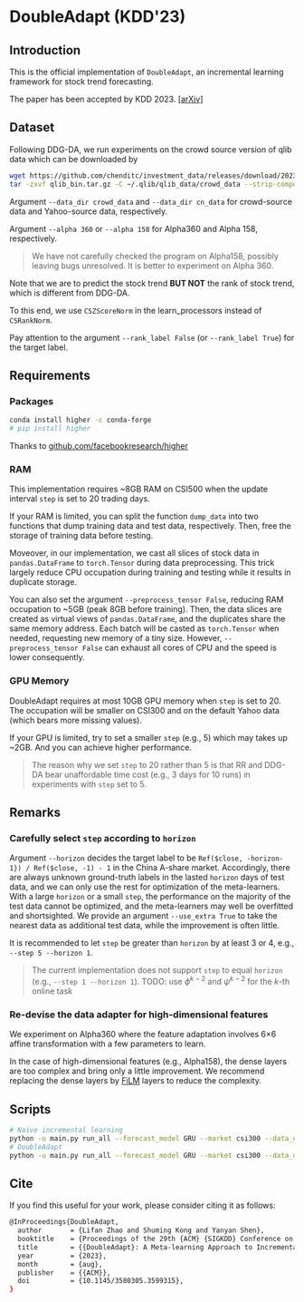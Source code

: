 # DoubleAdapt (KDD'23)
## Introduction
This is the official implementation of `DoubleAdapt`, an incremental learning framework for stock trend forecasting.

The paper has been accepted by KDD 2023. [[arXiv](https://arxiv.org/abs/2306.09862)]

## Dataset
Following DDG-DA, we run experiments on the crowd source version of qlib data which can be downloaded by
```bash
wget https://github.com/chenditc/investment_data/releases/download/2023-06-01/qlib_bin.tar.gz
tar -zxvf qlib_bin.tar.gz -C ~/.qlib/qlib_data/crowd_data --strip-components=2
```
Argument `--data_dir crowd_data` and `--data_dir cn_data` for crowd-source data and Yahoo-source data, respectively.

Argument `--alpha 360` or `--alpha 158` for Alpha360 and Alpha 158, respectively. 
> We have not carefully checked the program on Alpha158, possibly leaving bugs unresolved. 
> It is better to experiment on Alpha 360.
 
Note that we are to predict the stock trend **BUT NOT** the rank of stock trend, which is different from DDG-DA.

To this end, we use `CSZScoreNorm` in the learn_processors instead of `CSRankNorm`.

Pay attention to the argument `--rank_label False` (or `--rank_label True`) for the target label.

## Requirements

### Packages
```bash
conda install higher -c conda-forge
# pip install higher
```
Thanks to [github.com/facebookresearch/higher](https://github.com/facebookresearch/higher)

### RAM

This implementation requires ~8GB RAM on CSI500 when the update interval `step` is set to 20 trading days.

If your RAM is limited, you can split the function `dump_data` into two functions that dump training data and test data, respectively. 
Then, free the storage of training data before testing. 

Moveover, in our implementation, we cast all slices of stock data in `pandas.DataFrame` to `torch.Tensor` during data preprocessing.
This trick largely reduce CPU occupation during training and testing while it results in duplicate storage.

You can also set the argument `--preprocess_tensor False`, reducing RAM occupation to ~5GB (peak 8GB before training). 
Then, the data slices are created as virtual views of `pandas.DataFrame`, and the duplicates share the same memory address. 
Each batch will be casted as `torch.Tensor` when needed, requesting new memory of a tiny size.
However, `--preprocess_tensor False` can exhaust all cores of CPU and the speed is lower consequently.

### GPU Memory
DoubleAdapt requires at most 10GB GPU memory when `step` is set to 20. 
The occupation will be smaller on CSI300 and on the default Yahoo data (which bears more missing values).

If your GPU is limited, try to set a smaller `step` (e.g., 5) which may takes up ~2GB. And you can achieve higher performance.

> The reason why we set `step` to 20 rather than 5 is that 
RR and DDG-DA bear unaffordable time cost (e.g., 3 days for 10 runs) in experiments with `step` set to 5.   

## Remarks
### Carefully select `step` according to `horizon`
Argument `--horizon` decides the target label to be `Ref($close, -horizon-1}) / Ref($close, -1) - 1` in the China A-share market. 
Accordingly, there are always unknown ground-truth labels in the lasted `horizon` days of test data, and we can only use the rest for optimization of the meta-learners.
With a large `horizon` or a small `step`, the performance on the majority of the test data cannot be optimized, 
and the meta-learners may well be overfitted and shortsighted.
We provide an argument `--use_extra True` to take the nearest data as additional test data, while the improvement is often little.

It is recommended to let `step` be greater than `horizon` by at least 3 or 4, e.g., `--step 5 --horizon 1`.

> The current implementation does not support `step` to equal `horizon` (e.g., `--step 1 --horizon 1`).
> TODO: use $\phi^{k-2}$ and $\psi^{k-2}$ for the $k$-th online task

### Re-devise the data adapter for high-dimensional features
We experiment on Alpha360 where the feature adaptation involves 6$\times$6 affine transformation with a few parameters to learn.

In the case of high-dimensional features (e.g., Alpha158), the dense layers are too complex and bring only a little improvement. 
We recommend replacing the dense layers by [FiLM](https://arxiv.org/pdf/1709.07871.pdf) layers to reduce the complexity.

## Scripts
```bash
# Naive incremental learning
python -u main.py run_all --forecast_model GRU --market csi300 --data_dir crowd_data --rank_label False --naive True
# DoubleAdapt
python -u main.py run_all --forecast_model GRU --market csi300 --data_dir crowd_data --rank_label False -num_head 8 --tau 10
```
## Cite
If you find this useful for your work, please consider citing it as follows:
```bash
@InProceedings{DoubleAdapt,
  author       = {Lifan Zhao and Shuming Kong and Yanyan Shen},
  booktitle    = {Proceedings of the 29th {ACM} {SIGKDD} Conference on Knowledge Discovery and Data Mining},
  title        = {{DoubleAdapt}: A Meta-learning Approach to Incremental Learning for Stock Trend Forecasting},
  year         = {2023},
  month        = {aug},
  publisher    = {{ACM}},
  doi          = {10.1145/3580305.3599315},
}
```